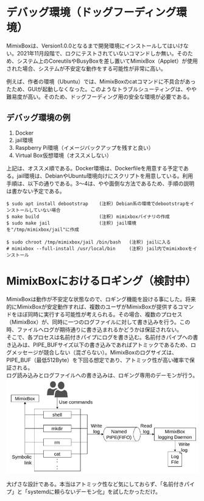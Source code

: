 # デバッグ環境（ドッグフーディング環境）
MimixBoxは、Version1.0.0となるまで開発環境にインストールしてはいけない。2021年11月段階で、ロクにテストされていないコマンドしか無い。そのため、システム上のCoreutilsやBusyBoxを差し置いてMimixBox（Applet）が使用された場合、システムが不安定な動作をする可能性が非常に高い。  

例えば、作者の環境（Ubuntu）では、MimixBoxのcatコマンドに不具合があったため、GUIが起動しなくなった。このようなトラブルシューティングは、やや難易度が高い。そのため、ドッグフーディング用の安全な環境が必要である。

## デバッグ環境の例
1. Docker
2. jail環境
3. Raspberry Pi環境（イメージバックアップを残すと良い）
4. Virtual Box仮想環境（オススメしない）

上記は、オススメ順である。Docker環境は、Dockerfileを用意する予定である。jail環境は、DebianやUbuntu環境向けにスクリプトを用意している。利用手順は、以下の通りである。3〜4は、やや面倒な方法であるため、手順の説明は書かない予定である。

``` 
$ sudo apt install debootstrap    (注釈) Debian系の環境でdebootstrapをインストールしていない場合
$ make build                      (注釈) mimixboxバイナリの作成
$ sudo make jail                  (注釈) jail環境を"/tmp/mimixbox/jail"に作成

$ sudo chroot /tmp/mimixbox/jail /bin/bash   (注釈) jailに入る
# mimixbox --full-install /usr/local/bin     (注釈) jail内でmimixboxをインストール
```

# MimixBoxにおけるロギング（検討中）
MimixBoxは動作が不安定な状態なので、ロギング機能を設ける事にした。将来的にMimixBoxが安定動作すれば、複数のユーザがMimixBoxが提供するコマンドをほぼ同時に実行する可能性が考えられる。その場合、複数のプロセス（MimixBox）が、同時に一つのログファイルに対して書き込みを行う。この時、ファイルへログが期待通りに書き込まれるかどうかは保証されない。  
そこで、各プロセスは名前付きパイプにログを書き込む。名前付きパイプへの書き込みは、PIPE_BUFサイズ以下の書き込みであればアトミックであるため、ログメッセージが競合しない（混ざらない）。MimixBoxのログサイズは、PIPE_BUF（最低512Byte）を下回る想定であり、アトミック性が高い確率で保証される。  
ログ読み込みとログファイルへの書き込みは、ロギング専用のデーモンが行う。
![MimixBoxロギングの流れ](/docs/images/debug_logging.jpg "MimixBoxロギングの流れ")

大げさな設計である。本当はアトミック性など気にしておらず、「名前付きパイプ」と「systemdに頼らないデーモン化」を試したかっただけ。